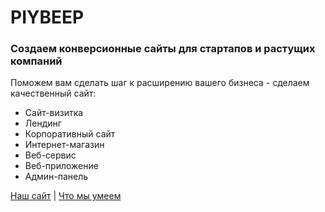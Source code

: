 # PIYBEEP
  
### Создаем конверсионные сайты для стартапов и растущих компаний

Поможем вам сделать шаг к расширению вашего бизнеса - сделаем качественный сайт:
* Сайт-визитка
* Лендинг
* Корпоративный сайт
* Интернет-магазин
* Веб-сервис
* Веб-приложение
* Админ-панель

[Наш сайт](https://piybeep.com) | [Что мы умеем](https://piybeep.com/services)
